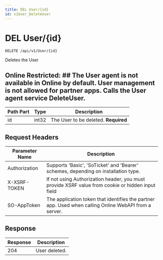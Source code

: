 ```yaml
---
title: DEL User/{id}
id: v1User_DeleteUser
---
```


# DEL User/{id}

```http
DELETE /api/v1/User/{id}
```

Deletes the User



## Online Restricted: ## The User agent is not available in Online by default. User management is not allowed for partner apps. Calls the User agent service DeleteUser.




| Path Part | Type | Description |
|-----------|------|-------------|
| id | int32 | The User to be deleted. **Required** |



## Request Headers

| Parameter Name | Description |
|----------------|-------------|
| Authorization  | Supports 'Basic', 'SoTicket' and 'Bearer' schemes, depending on installation type. |
| X-XSRF-TOKEN   | If not using Authorization header, you must provide XSRF value from cookie or hidden input field |
| SO-AppToken | The application token that identifies the partner app. Used when calling Online WebAPI from a server. |


## Response


| Response | Description |
|----------------|-------------|
| 204 | User deleted. |